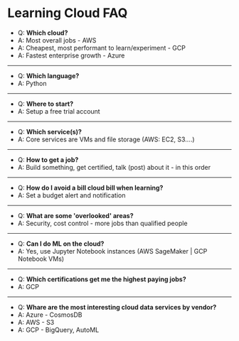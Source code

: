 # Learning Cloud FAQ

- Q: **Which cloud?**
- A: Most overall jobs - AWS
- A: Cheapest, most performant to learn/experiment - GCP 
- A: Fastest enterprise growth - Azure

---

- Q: **Which language?**
- A: Python
---

- Q: **Where to start?**
- A: Setup a free trial account
---

- Q: **Which service(s)?**
- A: Core services are VMs and file storage (AWS: EC2, S3....)
---

- Q: **How to get a job?**
- A: Build something, get certified, talk (post) about it - in this order
---

- Q: **How do I avoid a bill cloud bill when learning?**
- A: Set a budget alert and notification
---

- Q: **What are some 'overlooked' areas?**
- A: Security, cost control - more jobs than qualified people
---

- Q: **Can I do ML on the cloud?**
- A: Yes, use Jupyter Notebook instances (AWS SageMaker | GCP Notebook VMs)
---
- Q: **Which certifications get me the highest paying jobs?**
- A: GCP
---
- Q: **Whare are the most interesting cloud data services by vendor?**
- A: Azure - CosmosDB
- A: AWS - S3
- A: GCP - BigQuery, AutoML

